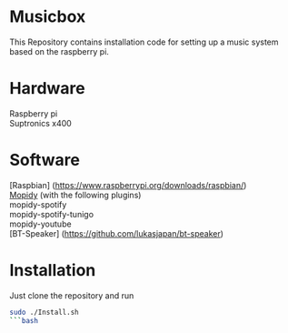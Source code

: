 # Musicbox
This Repository contains installation code for setting up a music system based on the raspberry pi.<br>
# Hardware
Raspberry pi<br>
Suptronics x400<br>

# Software
[Raspbian] (https://www.raspberrypi.org/downloads/raspbian/)<br>
[Mopidy](https://www.mopidy.com/) (with the following plugins)<br>
  mopidy-spotify <br>
  mopidy-spotify-tunigo <br>
  mopidy-youtube<br>
[BT-Speaker] (https://github.com/lukasjapan/bt-speaker)<br>

# Installation
Just clone the repository and run
```bash
sudo ./Install.sh
```bash
